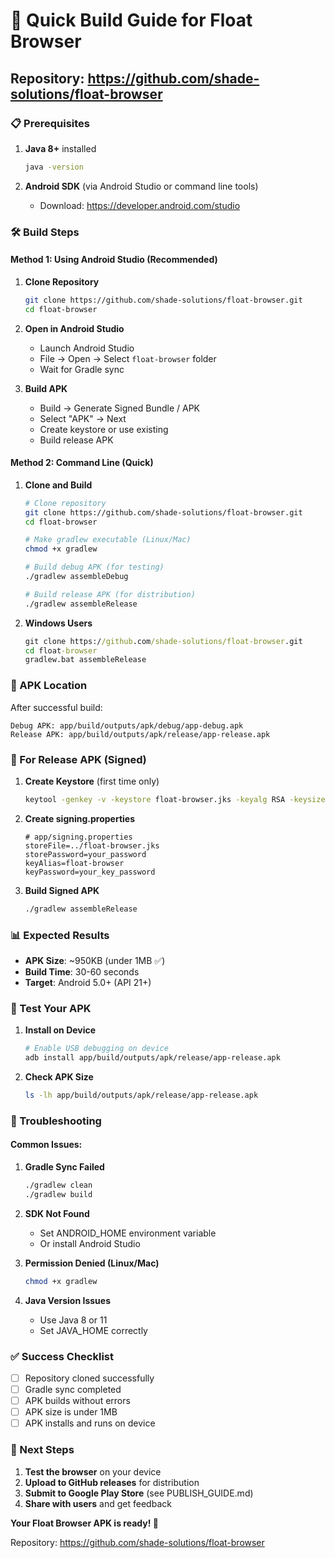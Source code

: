# 🚀 Quick Build Guide for Float Browser

## Repository: https://github.com/shade-solutions/float-browser

### 📋 Prerequisites

1. **Java 8+** installed
   ```bash
   java -version
   ```

2. **Android SDK** (via Android Studio or command line tools)
   - Download: https://developer.android.com/studio

### 🛠️ Build Steps

#### Method 1: Using Android Studio (Recommended)

1. **Clone Repository**
   ```bash
   git clone https://github.com/shade-solutions/float-browser.git
   cd float-browser
   ```

2. **Open in Android Studio**
   - Launch Android Studio
   - File → Open → Select `float-browser` folder
   - Wait for Gradle sync

3. **Build APK**
   - Build → Generate Signed Bundle / APK
   - Select "APK" → Next
   - Create keystore or use existing
   - Build release APK

#### Method 2: Command Line (Quick)

1. **Clone and Build**
   ```bash
   # Clone repository
   git clone https://github.com/shade-solutions/float-browser.git
   cd float-browser
   
   # Make gradlew executable (Linux/Mac)
   chmod +x gradlew
   
   # Build debug APK (for testing)
   ./gradlew assembleDebug
   
   # Build release APK (for distribution)
   ./gradlew assembleRelease
   ```

2. **Windows Users**
   ```cmd
   git clone https://github.com/shade-solutions/float-browser.git
   cd float-browser
   gradlew.bat assembleRelease
   ```

### 📱 APK Location

After successful build:
```
Debug APK: app/build/outputs/apk/debug/app-debug.apk
Release APK: app/build/outputs/apk/release/app-release.apk
```

### 🔧 For Release APK (Signed)

1. **Create Keystore** (first time only)
   ```bash
   keytool -genkey -v -keystore float-browser.jks -keyalg RSA -keysize 2048 -validity 10000 -alias float-browser
   ```

2. **Create signing.properties**
   ```properties
   # app/signing.properties
   storeFile=../float-browser.jks
   storePassword=your_password
   keyAlias=float-browser
   keyPassword=your_key_password
   ```

3. **Build Signed APK**
   ```bash
   ./gradlew assembleRelease
   ```

### 📊 Expected Results

- **APK Size**: ~950KB (under 1MB ✅)
- **Build Time**: 30-60 seconds
- **Target**: Android 5.0+ (API 21+)

### 🧪 Test Your APK

1. **Install on Device**
   ```bash
   # Enable USB debugging on device
   adb install app/build/outputs/apk/release/app-release.apk
   ```

2. **Check APK Size**
   ```bash
   ls -lh app/build/outputs/apk/release/app-release.apk
   ```

### 🚨 Troubleshooting

#### Common Issues:

1. **Gradle Sync Failed**
   ```bash
   ./gradlew clean
   ./gradlew build
   ```

2. **SDK Not Found**
   - Set ANDROID_HOME environment variable
   - Or install Android Studio

3. **Permission Denied (Linux/Mac)**
   ```bash
   chmod +x gradlew
   ```

4. **Java Version Issues**
   - Use Java 8 or 11
   - Set JAVA_HOME correctly

### ✅ Success Checklist

- [ ] Repository cloned successfully
- [ ] Gradle sync completed
- [ ] APK builds without errors
- [ ] APK size is under 1MB
- [ ] APK installs and runs on device

### 🎯 Next Steps

1. **Test the browser** on your device
2. **Upload to GitHub releases** for distribution
3. **Submit to Google Play Store** (see PUBLISH_GUIDE.md)
4. **Share with users** and get feedback

**Your Float Browser APK is ready! 🎉**

Repository: https://github.com/shade-solutions/float-browser